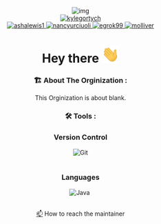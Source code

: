 <!--
    ______
  / ____/________  __  ______
 / / __/ ___/ __ \/ / / / __ \
/ /_/ / /  / /_/ / /_/ / /_/ /
\____/_/   \____/\__,_/ .___/
                     /_/
    ____       _
   / __ \_____(_)
  / /_/ / ___/ /
 / ____/ /  / /
/_/   /_/__/ /
        /___/

Maintiner:    Kyle Gortych
Date Created: 
Members:      
-->

<div id="header" align="center">
  <img src="" width="512" alt="img">
  <div id="badges">
    <div>
      <a href="https://github.com/kylegortych">
        <img src="https://img.shields.io/badge/kylegortych-white?style=plastic&logo=&logoColor=blue" height="20" alt="kylegortych"/>
      </a>
    </div>
    <div>
      <a href="https://github.com/ashalewis1">
        <img src="https://img.shields.io/badge/ashalewis1-white?style=plastic&logo=&logoColor=blue" height="20" alt="ashalewis1"/>
      </a>
      <a href="https://github.com/nancyurciuoli">
        <img src="https://img.shields.io/badge/nancyurciuoli-white?style=plastic&logo=" height="20" alt="nancyurciuoli"/>
      </a>
      <a href="https://github.com/egrok99">
        <img src="https://img.shields.io/badge/egrok99-white?style=plastic&logo=" height="20" alt="egrok99"/>
      </a>
      <a href="https://github.com/molliver">
        <img src="https://img.shields.io/badge/molliver-white?style=plastic&logo=" height="20" alt="molliver"/>
      </a>
    </div>
  <h1 align="center">Hey there <img src="https://raw.githubusercontent.com/KyleGortych/KyleGortych/main/waving.webp" width="40"></h1>
</div>

### :building_construction: About The Orginization :

This Orginization is about blank.


### :hammer_and_wrench: Tools :

<h3 align="center">Version Control</h3>

<div align="center">
  <img src="https://img.shields.io/badge/Git-white?style=plastic&logo=git&logoColor=red" title="Git" alt="Git" height="30"/>
</div>

<br>

<h3 align="center">Languages</h3>
<div align="center">
  <div>
    <img src="https://custom-icon-badges.demolab.com/badge/Java-white.svg?&sytle=plastic&logo=java" title="Java" alt="Java" height="30"/>&nbsp;
  </div>
  
</div>

<br>

<a href="your-gmail-link?">:mailbox:</a> How to reach the maintainer
